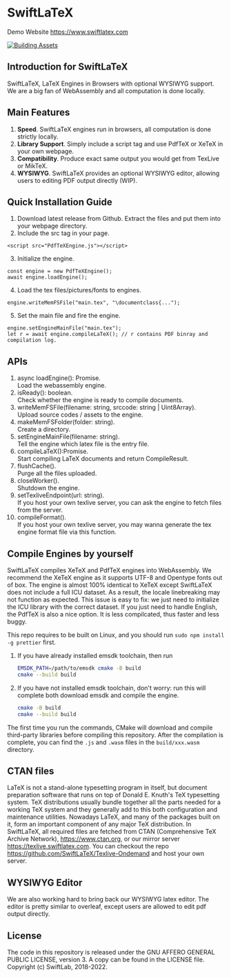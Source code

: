 
# SwiftLaTeX

Demo Website https://www.swiftlatex.com

[![Building Assets](https://github.com/SwiftLaTeX/SwiftLaTeX/actions/workflows/github-actions-build.yml/badge.svg?branch=master)](https://github.com/SwiftLaTeX/SwiftLaTeX/actions/workflows/github-actions-build.yml)

## Introduction for SwiftLaTeX

SwiftLaTeX, LaTeX Engines in Browsers with optional WYSIWYG support. We are a big fan of WebAssembly and all computation is done locally.

## Main Features

1. __Speed__. SwiftLaTeX engines run in browsers, all computation is done strictly locally.
2. __Library Support__. Simply include a script tag and use PdfTeX or XeTeX in your own webpage.
3. __Compatibility__. Produce exact same output you would get from TexLive or MikTeX.
4. __WYSIWYG__. SwiftLaTeX provides an optional WYSIWYG editor, allowing users to editing PDF output directly (WIP).

## Quick Installation Guide
1. Download latest release from Github. Extract the files and put them into your webpage directory.
2. Include the src tag in your page.
```
<script src="PdfTeXEngine.js"></script>
```
3. Initialize the engine.
```
const engine = new PdfTeXEngine();
await engine.loadEngine();
```
4. Load the tex files/pictures/fonts to engines.
```
engine.writeMemFSFile("main.tex", "\documentclass{...");
```
5. Set the main file and fire the engine.
```
engine.setEngineMainFile("main.tex");
let r = await engine.compileLaTeX(); // r contains PDF binray and compilation log.
```

## APIs
1. async loadEngine(): Promise<void>. \
Load the webassembly engine.
2. isReady(): boolean. \
Check whether the engine is ready to compile documents.
3. writeMemFSFile(filename: string, srccode: string | Uint8Array). \
Upload source codes / assets to the engine.
4. makeMemFSFolder(folder: string). \
Create a directory.
5. setEngineMainFile(filename: string). \
Tell the engine which latex file is the entry file.
6. compileLaTeX():Promise<CompileResult>. \
Start compiling LaTeX documents and return CompileResult.
7. flushCache(). \
Purge all the files uploaded.
8. closeWorker(). \
Shutdown the engine.
9. setTexliveEndpoint(url: string). \
If you host your own texlive server, you can ask the engine to fetch files from the server.
10. compileFormat(). \
If you host your own texlive server, you may wanna generate the tex engine format file via this function.

## Compile Engines by yourself
SwiftLaTeX compiles XeTeX and PdfTeX engines into WebAssembly. We recommend the XeTeX engine as it supports UTF-8 and Opentype fonts out of box.
The engine is almost 100% identical to XeTeX except SwiftLaTeX does not include a full ICU dataset. As a result, the locale linebreaking may not function as expected. This issue is easy to fix: we just need to initialize the ICU library with the correct dataset.  If you just need to handle English, the PdfTeX is also a nice option. It is less compilcated, thus faster and less buggy.

This repo requires to be built on Linux, and you should run `sudo npm install -g prettier` first.

1. If you have already installed emsdk toolchain, then run

   ```bash
   EMSDK_PATH=/path/to/emsdk cmake -B build
   cmake --build build
   ```

2. If you have not installed emsdk toolchain, don't worry: run this will complete both download emsdk and compile the engine.

   ```bash
   cmake -B build
   cmake --build build
   ```

The first time you run the commands, CMake will download and compile third-party libraries before compiling this repository. After the compilation is complete, you can find the `.js` and `.wasm` files in the `build/xxx.wasm` directory.

## CTAN files
LaTeX is not a stand-alone typesetting program in itself, but document preparation software that runs on top of Donald E. Knuth's TeX typesetting system. TeX distributions usually bundle together all the parts needed for a working TeX system and they generally add to this both configuration and maintenance utilities. Nowadays LaTeX, and many of the packages built on it, form an important component of any major TeX distribution. 
In SwiftLaTeX, all required files are fetched from CTAN (Comprehensive TeX Archive Network), https://www.ctan.org, or our mirror server https://texlive.swiftlatex.com. 
You can checkout the repo https://github.com/SwiftLaTeX/Texlive-Ondemand and host your own server. 

## WYSIWYG Editor
We are also working hard to bring back our WYSIWYG latex editor. The editor is pretty similar to overleaf, except users are allowed to edit pdf output directly. 

## License
The code in this repository is released under the GNU AFFERO GENERAL PUBLIC LICENSE, version 3. A copy can be found in the LICENSE file.
Copyright (c) SwiftLab, 2018-2022.
